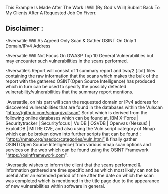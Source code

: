 This Example Is Made After The Work I Will (By God's Will) Submit Back To My Clients After A Requested Job On Fiverr.

Disclaimer : 
-
-Aversatile Will As Agreed Only Scan & Gather OSINT On Only 1 Domain/IPv4 Address

-Aversatile Will Not Focus On OWASP Top 10 General Vulnerabilities but may encounter such vulnerabilities in the scans performed.

-Aversatile’s Report will consist of 1 summary report and two/2 (.txt) files containing the raw information that the scans which makes the bulk of the report with the gathered OSINT(Open Source Intelligence) has produced which in turn can be used to specify the possibly detected vulnerability/vulnerabilities that the summary report mentions.

-Aversatile, on his part will scan the requested domain or IPv4 address for discovered vulnerabilities that are found in the databases within the Vulscan “https://github.com/scipag/vulscan” Script which is derived from the following online databases which can be found at, IBM X-Force  |  Securitytracker  |  Securityfocus  |  VulDB  |  OSVDB  |  Openvas (Nessus)  |  ExploitDB  |  MITRE CVE, and also using the Vuln script category of Nmap which can be broken down into further scripts that can be found : “https://nmap.org/nsedoc/categories/vuln.html” & finally gather OSINT(Open Source Intelligence) from various nmap scan options and services on the web which can be found using the OSINT Framework "https://osintframework.com".

-Aversatile wishes to inform the client that the scans performed & information gathered are time specific and as which most likely can not be useful after an extended period of time after the date on which the scan was completed which is mentioned in the title page due to the appearance of new vulnerabilities within software in general. 
